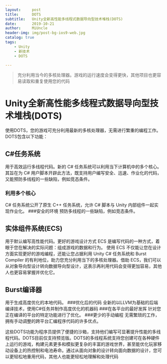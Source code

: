 ```yaml
---
layout:     post
title:      DOTS
subtitle:   Unity全新高性能多线程式数据导向型技术堆栈(DOTS)
date:       2019-10-21
author:     MiUncle
header-img: img/post-bg-ios9-web.jpg
catalog: true
tags:
    - Unity
    - 新技术
    - DOTS

---
```

>充分利用当今的多核处理器。游戏的运行速度会变得更快，其他项目也更容易读取和重复使用您的代码
# Unity全新高性能多线程式数据导向型技术堆栈(DOTS) 

使用DOTS，您的游戏可充分利用最新的多核处理器，无需进行繁重的编程工作。DOTS包含以下功能：

## C#任务系统 
用于高效运行多线程代码。新的 C# 任务系统可以利用当下计算机中的多个核心。其旨在为 C# 用户脚本开辟此方法，既支持用户编写安全、迅速、作业化的代码，又能预防多线程的一些缺陷，例如竞态条件。
### 利用多个核心
C# 任务系统公开了原生 C++ 任务系统，允许 C# 脚本与 Unity 内部组件一起实现作业化。
###安全的环境
预防多线程的一些缺陷，例如竞态条件。
## 实体组件系统(ECS) 
用于默认编写高性能代码。更好的游戏设计方式
ECS 是编写代码的一种方式，着眼于您在解决的实际问题：组成游戏的数据和行为。
使用 ECS 不仅能让您在设计方面实现更好的游戏编程，还能让您占据利用 Unity C# 任务系统和 Burst Compiler 的有利地位，助力您充分利用当下的多核处理器。借助 ECS，我们可以从对象导向型设计转向数据导向型设计，这表示再利用代码会变得更加容易，其他人也更容易掌握并优化它。
## Burst编译器  
用于生成高度优化的本地代码。
###优化后的代码
全新的以LLVM为基础的后端编译技术，使用C#任务并制作高度优化的机器码
###在各平台的最好发挥
针对您正在编译的平台的特定功能进行了优化。
###更少的手动编程
无需繁琐的工作，拥有手动调整的跨平台汇编程序代码的许多优点。

这些DOTS功能为程序员提供了便捷的沙箱，支持他们编写可显著提升性能的多线程代码。DOTS目前仅支持预览版。DOTS的多线程系统支持您创建可在各种硬件上运行的游戏，构建元素更多和模拟更复杂的丰富的游戏世界，甚至能优化玩家移动设备上的热控制和电池寿命。通过从面向对象的设计转向面向数据的设计，您可以更轻松地重用代码，其他人也能更轻松地理解和处理代码